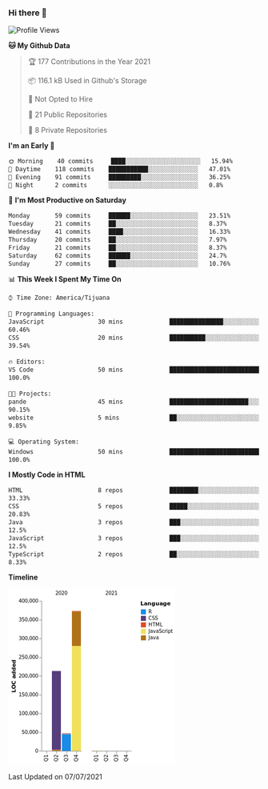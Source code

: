 ### Hi there 👋

<!--START_SECTION:waka-->
![Profile Views](http://img.shields.io/badge/Profile%20Views-0-blue)

**🐱 My Github Data** 

> 🏆 177 Contributions in the Year 2021
 > 
> 📦 116.1 kB Used in Github's Storage 
 > 
> 🚫 Not Opted to Hire
 > 
> 📜 21 Public Repositories 
 > 
> 🔑 8 Private Repositories  
 > 
**I'm an Early 🐤** 

```text
🌞 Morning    40 commits     ████░░░░░░░░░░░░░░░░░░░░░   15.94% 
🌆 Daytime    118 commits    ███████████░░░░░░░░░░░░░░   47.01% 
🌃 Evening    91 commits     █████████░░░░░░░░░░░░░░░░   36.25% 
🌙 Night      2 commits      ░░░░░░░░░░░░░░░░░░░░░░░░░   0.8%

```
📅 **I'm Most Productive on Saturday** 

```text
Monday       59 commits     ██████░░░░░░░░░░░░░░░░░░░   23.51% 
Tuesday      21 commits     ██░░░░░░░░░░░░░░░░░░░░░░░   8.37% 
Wednesday    41 commits     ████░░░░░░░░░░░░░░░░░░░░░   16.33% 
Thursday     20 commits     ██░░░░░░░░░░░░░░░░░░░░░░░   7.97% 
Friday       21 commits     ██░░░░░░░░░░░░░░░░░░░░░░░   8.37% 
Saturday     62 commits     ██████░░░░░░░░░░░░░░░░░░░   24.7% 
Sunday       27 commits     ██░░░░░░░░░░░░░░░░░░░░░░░   10.76%

```


📊 **This Week I Spent My Time On** 

```text
⌚︎ Time Zone: America/Tijuana

💬 Programming Languages: 
JavaScript               30 mins             ███████████████░░░░░░░░░░   60.46% 
CSS                      20 mins             ██████████░░░░░░░░░░░░░░░   39.54%

🔥 Editors: 
VS Code                  50 mins             █████████████████████████   100.0%

🐱‍💻 Projects: 
pande                    45 mins             ██████████████████████░░░   90.15% 
website                  5 mins              ██░░░░░░░░░░░░░░░░░░░░░░░   9.85%

💻 Operating System: 
Windows                  50 mins             █████████████████████████   100.0%

```

**I Mostly Code in HTML** 

```text
HTML                     8 repos             ████████░░░░░░░░░░░░░░░░░   33.33% 
CSS                      5 repos             █████░░░░░░░░░░░░░░░░░░░░   20.83% 
Java                     3 repos             ███░░░░░░░░░░░░░░░░░░░░░░   12.5% 
JavaScript               3 repos             ███░░░░░░░░░░░░░░░░░░░░░░   12.5% 
TypeScript               2 repos             ██░░░░░░░░░░░░░░░░░░░░░░░   8.33%

```


**Timeline**

![Chart not found](https://raw.githubusercontent.com/Aarushi-Pandey/Aarushi-Pandey/main/charts/bar_graph.png) 


 Last Updated on 07/07/2021
<!--END_SECTION:waka-->
